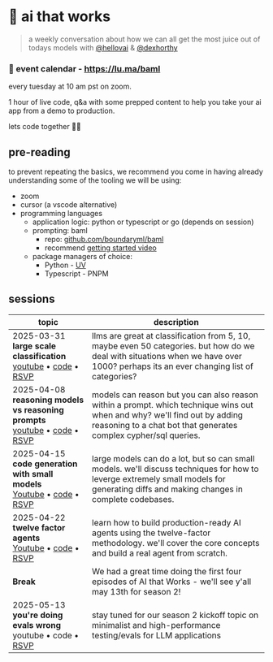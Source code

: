 # 🦄 ai that works

> ​a weekly conversation about how we can all get the most juice out of todays models with [@hellovai](https://www.github.com/hellovai) & [@dexhorthy](https://www.github.com/dexhorthy)

### 📅 event calendar - https://lu.ma/baml

every tuesday at 10 am pst on zoom.

1 hour of live code, q&a with some prepped content to help you take your ai app from a demo to production.

lets code together 🧑‍💻

## pre-reading
​to prevent repeating the basics, we recommend you come in having already understanding some of the tooling we will be using:

* zoom 
* ​cursor (a vscode alternative)
* ​programming languages
    * ​application logic: python or typescript or go (depends on session)
    * ​prompting: baml
        * repo: [github.com/boundaryml/baml](https://github.com/boundaryml/baml) 
        * recommend [getting started video](https://gloochat.notion.site/benefits-of-baml)
    * package managers of choice:
        * Python - [UV](https://docs.astral.sh/uv/getting-started/installation)
        * Typescript - PNPM

## sessions

| topic | description |
| ----- | --------- |
| 2025-03-31<br/>**large scale classification**<br/>[youtube](https://youtu.be/6B7MzraQMZk) • [code](./2025-03-31-large-scale-classification) • [RSVP](https://lu.ma/5tpb6qil) | ​llms are great at classification from 5, 10, maybe even 50 categories. but how do we deal with situations when we have over 1000? perhaps its an ever changing list of categories? | 
| 2025-04-08<br/>**reasoning models vs reasoning prompts**<br/>[youtube](https://youtu.be/D-pcKduKdYM) • [code](./2025-04-07-reasoning-models-vs-prompts) • [RSVP](https://lu.ma/odkhq9a9) | models can reason but you can also reason within a prompt. which technique wins out when and why? we'll find out by adding reasoning to a chat bot that generates complex cypher/sql queries. | 
| 2025-04-15<br/>**code generation with small models**<br/>[Youtube](https://youtu.be/KJkvYdGEnAY) • [code](./2025-04-15-code-generation-with-small-models) • [RSVP](https://lu.ma/jvq3ug1g) | large models can do a lot, but so can small models. we'll discuss techniques for how to leverge extremely small models for generating diffs and making changes in complete codebases. | 
| 2025-04-22<br/>**twelve factor agents**<br/>[Youtube](https://youtu.be/yxJDyQ8v6P0) • [code](./2025-04-22-twelve-factor-agents) • [RSVP](https://lu.ma/f1cvksud) | learn how to build production-ready AI agents using the twelve-factor methodology. we'll cover the core concepts and build a real agent from scratch. | 
| **Break**  |  We had a great time doing the first four episodes of AI that Works - we'll see y'all may 13th for season 2! |
| 2025-05-13<br/>**you're doing evals wrong**<br/>youtube • code • [RSVP](https://lu.ma/j5y6bd3i) | stay tuned for our season 2 kickoff topic on minimalist and high-performance testing/evals for LLM applications | 
